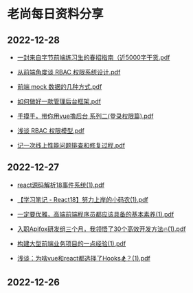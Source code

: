 # 老尚每日资料分享

## 2022-12-28

- [一封来自字节前端练习生的春招指南（近5000字干货.pdf](./2022-12-28/一封来自字节前端练习生的春招指南（近5000字干货.pdf)

- [从前端角度谈 RBAC 权限系统设计.pdf](./2022-12-28/从前端角度谈%20RBAC%20权限系统设计.pdf)

- [前端 mock 数据的几种方式.pdf](./2022-12-28/前端%20mock%20数据的几种方式.pdf)

- [如何做好一款管理后台框架.pdf](./2022-12-28/如何做好一款管理后台框架.pdf)

- [手摸手，带你用vue撸后台 系列二(登录权限篇).pdf](./2022-12-28/手摸手，带你用vue撸后台%20系列二(登录权限篇).pdf)

- [浅谈 RBAC 权限模型.pdf](./2022-12-28/浅谈%20RBAC%20权限模型.pdf)

- [记一次线上性能问题排查和修复过程.pdf](./2022-12-28/记一次线上性能问题排查和修复过程.pdf)

## 2022-12-27

- [react源码解析18事件系统(1).pdf](./2022-12-27/react源码解析18事件系统(1).pdf)

- [【学习笔记 - React18】努力上岸的小码农(1).pdf](./2022-12-27/【学习笔记%20-%20React18】努力上岸的小码农(1).pdf)

- [一定要优雅，高端前端程序员都应该具备的基本素养(1).pdf](./2022-12-27/一定要优雅，高端前端程序员都应该具备的基本素养(1).pdf)

- [入职Apifox研发组三个月，我领悟了30个高效开发方法🔥(1).pdf](./2022-12-27/入职Apifox研发组三个月，我领悟了30个高效开发方法🔥(1).pdf)

- [构建大型前端业务项目的一点经验(1).pdf](./2022-12-27/构建大型前端业务项目的一点经验(1).pdf)

- [浅谈：为啥vue和react都选择了Hooks🏂？(1).pdf](./2022-12-27/浅谈：为啥vue和react都选择了Hooks🏂？(1).pdf)

## 2022-12-26